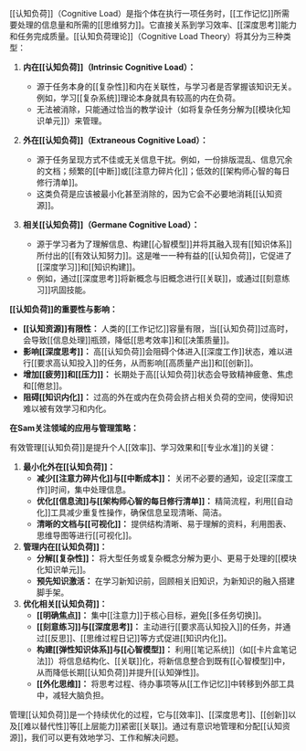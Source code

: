 [[认知负荷]]（Cognitive Load）是指个体在执行一项任务时，[[工作记忆]]所需要处理的信息量和所需的[[思维努力]]。它直接关系到学习效率、[[深度思考]]能力和任务完成质量。[[认知负荷理论]]（Cognitive Load Theory）将其分为三种类型：

1.  **内在[[认知负荷]]（Intrinsic Cognitive Load）：**
    *   源于任务本身的[[复杂性]]和内在关联性，与学习者是否掌握该知识无关。例如，学习[[复杂系统]]理论本身就具有较高的内在负荷。
    *   无法被消除，只能通过恰当的教学设计（如将复杂任务分解为[[模块化知识单元]]）来管理。

2.  **外在[[认知负荷]]（Extraneous Cognitive Load）：**
    *   源于任务呈现方式不佳或无关信息干扰。例如，一份排版混乱、信息冗余的文档；频繁的[[中断]]或[[注意力碎片化]]；低效的[[架构师心智的每日修行清单]]。
    *   这类负荷是应该被最小化甚至消除的，因为它会不必要地消耗[[认知资源]]。

3.  **相关[[认知负荷]]（Germane Cognitive Load）：**
    *   源于学习者为了理解信息、构建[[心智模型]]并将其融入现有[[知识体系]]所付出的[[有效认知努力]]。这是唯一一种有益的[[认知负荷]]，它促进了[[深度学习]]和[[知识构建]]。
    *   例如，通过[[深度思考]]将新概念与旧概念进行[[关联]]，或通过[[刻意练习]]巩固技能。

**[[认知负荷]]的重要性与影响：**

*   **[[认知资源]]有限性：** 人类的[[工作记忆]]容量有限，当[[认知负荷]]过高时，会导致[[信息处理]]瓶颈，降低[[思考效率]]和[[决策质量]]。
*   **影响[[深度思考]]：** 高[[认知负荷]]会阻碍个体进入[[深度工作]]状态，难以进行[[要求高认知投入]]的任务，从而影响[[高质量产出]]和[[创新]]。
*   **增加[[疲劳]]和[[压力]]：** 长期处于高[[认知负荷]]状态会导致精神疲惫、焦虑和[[倦怠]]。
*   **阻碍[[知识内化]]：** 过高的外在或内在负荷会挤占相关负荷的空间，使得知识难以被有效学习和内化。

**在Sam关注领域的应用与管理策略：**

有效管理[[认知负荷]]是提升个人[[效率]]、学习效果和[[专业水准]]的关键：

1.  **最小化外在[[认知负荷]]：**
    *   **减少[[注意力碎片化]]与[[中断成本]]：** 关闭不必要的通知，设定[[深度工作]]时间，集中处理信息。
    *   **优化[[信息流]]与[[架构师心智的每日修行清单]]：** 精简流程，利用[[自动化]]工具减少重复性操作，确保信息呈现清晰、简洁。
    *   **清晰的文档与[[可视化]]：** 提供结构清晰、易于理解的资料，利用图表、思维导图等进行[[可视化]]。
2.  **管理内在[[认知负荷]]：**
    *   **分解[[复杂性]]：** 将大型任务或复杂概念分解为更小、更易于处理的[[模块化知识单元]]。
    *   **预先知识激活：** 在学习新知识前，回顾相关旧知识，为新知识的融入搭建脚手架。
3.  **优化相关[[认知负荷]]：**
    *   **[[明确焦点]]：** 集中[[注意力]]于核心目标，避免[[多任务切换]]。
    *   **[[刻意练习]]与[[深度思考]]：** 主动进行[[要求高认知投入]]的任务，并通过[[反思]]、[[思维过程日记]]等方式促进[[知识内化]]。
    *   **构建[[弹性知识体系]]与[[心智模型]]：** 利用[[笔记系统]]（如[[卡片盒笔记法]]）将信息结构化、[[关联]]化，将新信息整合到既有[[心智模型]]中，从而降低长期[[认知负荷]]并提升[[认知弹性]]。
    *   **[[外化思维]]：** 将思考过程、待办事项等从[[工作记忆]]中转移到外部工具中，减轻大脑负担。

管理[[认知负荷]]是一个持续优化的过程，它与[[效率]]、[[深度思考]]、[[创新]]以及[[难以替代性]]等[[上层能力]]紧密[[关联]]。通过有意识地管理和分配[[认知资源]]，我们可以更有效地学习、工作和解决问题。